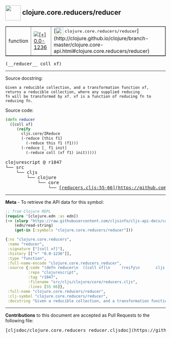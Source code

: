 ## <img width="48px" valign="middle" src="http://i.imgur.com/Hi20huC.png"> clojure.core.reducers/reducer

 <table border="1">
<tr>

<td>function</td>
<td><a href="https://github.com/cljsinfo/cljs-api-docs/tree/0.0-1236"><img valign="middle" alt="[+] 0.0-1236" src="https://img.shields.io/badge/+-0.0--1236-lightgrey.svg"></a> </td>
<td>
[<img height="24px" valign="middle" src="http://i.imgur.com/1GjPKvB.png"> <samp>clojure.core.reducers/reducer</samp>](http://clojure.github.io/clojure/branch-master/clojure.core-api.html#clojure.core.reducers/reducer)
</td>
</tr>
</table>

 <samp>
(__reducer__ coll xf)<br>
</samp>

---




Source docstring:

```
Given a reducible collection, and a transformation function xf,
returns a reducible collection, where any supplied reducing
fn will be transformed by xf. xf is a function of reducing fn to
reducing fn.
```

Source code:

```clj
(defn reducer
  ([coll xf]
     (reify
       cljs.core/IReduce
       (-reduce [this f1]
         (-reduce this f1 (f1)))
       (-reduce [_ f1 init]
         (-reduce coll (xf f1) init)))))
```

 <pre>
clojurescript @ r1847
└── src
    └── cljs
        └── clojure
            └── core
                └── <ins>[reducers.cljs:55-66](https://github.com/clojure/clojurescript/blob/r1847/src/cljs/clojure/core/reducers.cljs#L55-L66)</ins>
</pre>


---

__Meta__ - To retrieve the API data for this symbol:

```clj
;; from Clojure REPL
(require '[clojure.edn :as edn])
(-> (slurp "https://raw.githubusercontent.com/cljsinfo/cljs-api-docs/catalog/cljs-api.edn")
    (edn/read-string)
    (get-in [:symbols "clojure.core.reducers/reducer"]))
```

```clj
{:ns "clojure.core.reducers",
 :name "reducer",
 :signature ["[coll xf]"],
 :history [["+" "0.0-1236"]],
 :type "function",
 :full-name-encode "clojure.core.reducers_reducer",
 :source {:code "(defn reducer\n  ([coll xf]\n     (reify\n       cljs.core/IReduce\n       (-reduce [this f1]\n         (-reduce this f1 (f1)))\n       (-reduce [_ f1 init]\n         (-reduce coll (xf f1) init)))))",
          :repo "clojurescript",
          :tag "r1847",
          :filename "src/cljs/clojure/core/reducers.cljs",
          :lines [55 66]},
 :full-name "clojure.core.reducers/reducer",
 :clj-symbol "clojure.core.reducers/reducer",
 :docstring "Given a reducible collection, and a transformation function xf,\nreturns a reducible collection, where any supplied reducing\nfn will be transformed by xf. xf is a function of reducing fn to\nreducing fn."}

```

---

__Contributions__ to this document are accepted as Pull Requests to the following file:

 <pre>
[cljsdoc/clojure.core.reducers_reducer.cljsdoc](https://github.com/cljsinfo/cljs-api-docs/blob/master/cljsdoc/clojure.core.reducers_reducer.cljsdoc)
</pre>

